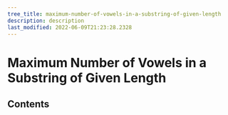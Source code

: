 ```yaml
---
tree_title: maximum-number-of-vowels-in-a-substring-of-given-length
description: description
last_modified: 2022-06-09T21:23:28.2328
---
```


# Maximum Number of Vowels in a Substring of Given Length

## Contents
